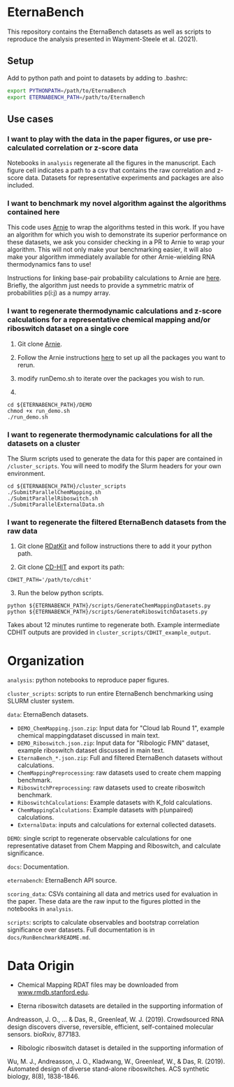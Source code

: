 # EternaBench

This repository contains the EternaBench datasets as well as scripts to reproduce the analysis presented in Wayment-Steele et al. (2021).


## Setup

Add to python path and point to datasets by adding to .bashrc:
```bash
export PYTHONPATH=/path/to/EternaBench
export ETERNABENCH_PATH=/path/to/EternaBench
```

## Use cases

### I want to play with the data in the paper figures, or use pre-calculated correlation or z-score data

Notebooks in `analysis` regenerate all the figures in the manuscript. Each figure cell indicates a path to a csv that contains the raw correlation and z-score data. Datasets for representative experiments and packages are also included.

### I want to benchmark my novel algorithm against the algorithms contained here

This code uses [Arnie](https://github.com/DasLab/arnie/) to wrap the algorithms tested in this work. If you have an algorithm for which you wish to demonstrate its superior performance on these datasets, we ask you consider checking in a PR to Arnie to wrap your algorithm. This will not only make your benchmarking easier, it will also make your algorithm immediately available for other Arnie-wielding RNA thermodynamics fans to use!

Instructions for linking base-pair probability calculations to Arnie are [here](https://github.com/eternagame/EternaBench/blob/master/docs/linkToArnie.md). Briefly, the algorithm just needs to provide a symmetric matrix of probabilities p(i:j) as a numpy array.

### I want to regenerate thermodynamic calculations and z-score calculations for a representative chemical mapping and/or riboswitch dataset on a single core

1. Git clone [Arnie](https://github.com/DasLab/arnie/).

2. Follow the Arnie instructions [here](https://github.com/DasLab/arnie/blob/master/docs/setup_doc.md) to set up all the packages you want to rerun.

3. modify runDemo.sh to iterate over the packages you wish to run.

4.

```
cd ${ETERNABENCH_PATH}/DEMO
chmod +x run_demo.sh
./run_demo.sh
```

### I want to regenerate thermodynamic calculations for all the datasets on a cluster

The Slurm scripts used to generate the data for this paper are contained in `/cluster_scripts`. You will need to modify the Slurm headers for your own environment.

```
cd ${ETERNABENCH_PATH}/cluster_scripts
./SubmitParallelChemMapping.sh
./SubmitParallelRiboswitch.sh
./SubmitParallelExternalData.sh
```

### I want to regenerate the filtered EternaBench datasets from the raw data

1. Git clone [RDatKit](https://github.com/ribokit/RDATKit.git) and follow instructions there to add it your python path.

2. Git clone [CD-HIT](https://github.com/weizhongli/cdhit) and export its path:

```
CDHIT_PATH='/path/to/cdhit'
```

3. Run the below python scripts.
```
python ${ETERNABENCH_PATH}/scripts/GenerateChemMappingDatasets.py
python ${ETERNABENCH_PATH}/scripts/GenerateRiboswitchDatasets.py
```

Takes about 12 minutes runtime to regenerate both. Example intermediate CDHIT outputs are provided in `cluster_scripts/CDHIT_example_output`.

# Organization 

`analysis`: python notebooks to reproduce paper figures.

`cluster_scripts`: scripts to run entire EternaBench benchmarking using SLURM cluster system.

`data`: EternaBench datasets.

-	`DEMO_ChemMapping.json.zip`: Input data for "Cloud lab Round 1", example chemical mappingdataset discussed in main text.
-	`DEMO_Riboswitch.json.zip`: Input data for "Ribologic FMN" dataset, example riboswitch dataset discussed in main text. 
- 	`EternaBench_*.json.zip`: Full and filtered EternaBench datasets without calculations.
-	`ChemMappingPreprocessing`: raw datasets used to create chem mapping benchmark.
-	`RiboswitchPreprocessing`: raw datasets used to create riboswitch benchmark.
-	`RiboswitchCalculations`: Example datasets with K_fold calculations.
-	`ChemMappingCalculations`: Example datasets with p(unpaired) calculations.
-	`ExternalData`: inputs and calculations for external collected datasets.

`DEMO`: single script to regenerate observable calculations for one representative dataset from Chem Mapping and Riboswitch, and calculate significance.

`docs`: Documentation.

`eternabench`: EternaBench API source.

`scoring_data`: CSVs containing all data and metrics used for evaluation in the paper. These data are the raw input to the figures plotted in the notebooks in `analysis`.

`scripts`: scripts to calculate observables and bootstrap correlation significance over datasets. Full documentation is in `docs/RunBenchmarkREADME.md`.




# Data Origin

- Chemical Mapping RDAT files may be downloaded from www.rmdb.stanford.edu.

- Eterna riboswitch datasets are detailed in the supporting information of 

Andreasson, J. O., ... & Das, R., Greenleaf, W. J. (2019). Crowdsourced RNA design discovers diverse, reversible, efficient, self-contained molecular sensors. bioRxiv, 877183.

- Ribologic riboswitch dataset is detailed in the supporting information of

Wu, M. J., Andreasson, J. O., Kladwang, W., Greenleaf, W., & Das, R. (2019). Automated design of diverse stand-alone riboswitches. ACS synthetic biology, 8(8), 1838-1846.

